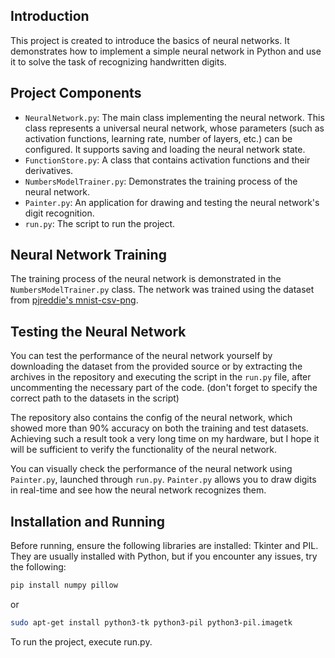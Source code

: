 ## Introduction
This project is created to introduce the basics of neural networks. It demonstrates how to implement a simple neural network in Python and use it to solve the task of recognizing handwritten digits.

## Project Components
- `NeuralNetwork.py`: The main class implementing the neural network. This class represents a universal neural network, whose parameters (such as activation functions, learning rate, number of layers, etc.) can be configured. It supports saving and loading the neural network state.
- `FunctionStore.py`: A class that contains activation functions and their derivatives.
- `NumbersModelTrainer.py`: Demonstrates the training process of the neural network.
- `Painter.py`: An application for drawing and testing the neural network's digit recognition.
- `run.py`: The script to run the project.

## Neural Network Training
The training process of the neural network is demonstrated in the `NumbersModelTrainer.py` class. The network was trained using the dataset from [pjreddie's mnist-csv-png](https://github.com/pjreddie/mnist-csv-png).

## Testing the Neural Network
You can test the performance of the neural network yourself by downloading the dataset from the provided source or by extracting the archives in the repository and executing the script in the `run.py` file, after uncommenting the necessary part of the code. (don't forget to specify the correct path to the datasets in the script)

The repository also contains the config of the neural network, which showed more than 90% accuracy on both the training and test datasets. Achieving such a result took a very long time on my hardware, but I hope it will be sufficient to verify the functionality of the neural network.

You can visually check the performance of the neural network using `Painter.py`, launched through `run.py`. `Painter.py` allows you to draw digits in real-time and see how the neural network recognizes them.

## Installation and Running

Before running, ensure the following libraries are installed: Tkinter and PIL. They are usually installed with Python, but if you encounter any issues, try the following:

```bash
pip install numpy pillow
```

or

```bash
sudo apt-get install python3-tk python3-pil python3-pil.imagetk
```

To run the project, execute run.py.